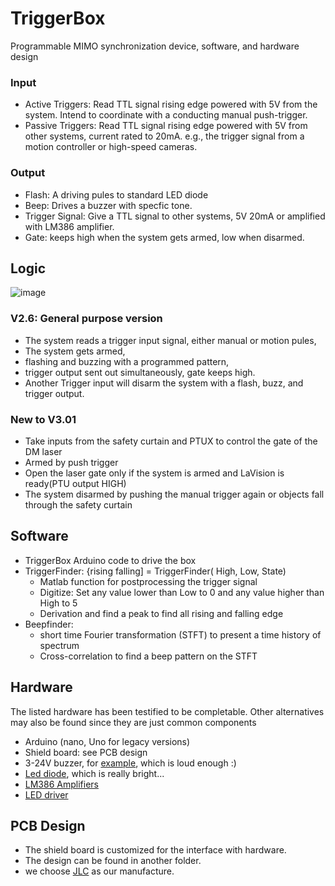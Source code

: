 # TriggerBox
Programmable MIMO synchronization device, software, and hardware design 

### Input
- Active Triggers: Read TTL signal rising edge powered with 5V from the system. Intend to coordinate with a conducting manual push-trigger.
- Passive Triggers: Read TTL signal rising edge powered with 5V from other systems, current rated to 20mA. e.g., the trigger signal from a motion controller or high-speed cameras.

### Output
- Flash: A driving pules to standard LED diode 
- Beep: Drives a buzzer with specfic tone.
- Trigger Signal: Give a TTL signal to other systems, 5V 20mA or amplified with LM386 amplifier.
- Gate: keeps high when the system gets armed, low when disarmed.
## Logic
![image](https://github.com/siyanghao/TriggerBox/assets/49823842/1219b157-f9b1-4fcf-9267-89dc447faef8)

### V2.6: General purpose version
- The system reads a trigger input signal, either manual or motion pules,
- The system gets armed, 
- flashing and buzzing with a programmed pattern, 
- trigger output sent out simultaneously, gate keeps high.
- Another Trigger input will disarm the system with a flash, buzz, and trigger output.
### New to V3.01
  - Take inputs from the safety curtain and PTUX to control the gate of the DM laser
  - Armed by push trigger 
  - Open the laser gate only if the system is armed and LaVision is ready(PTU output  HIGH)
  - The system disarmed by pushing the manual trigger again or objects fall through the safety curtain
## Software
- TriggerBox Arduino code to drive the box
- TriggerFinder: {rising falling] = TriggerFinder( High, Low, State)
  - Matlab function for postprocessing the trigger signal
  - Digitize: Set any value lower than Low to 0 and any value higher than High to 5
  - Derivation and find a peak to find all rising and falling edge
- Beepfinder:
  - short time Fourier transformation (STFT) to present a time history of spectrum
  - Cross-correlation to find a beep pattern on the STFT
## Hardware
The listed hardware has been testified to be completable.  Other alternatives may also be found since they are just common components
- Arduino (nano, Uno for legacy versions)
- Shield board: see PCB design
- 3-24V buzzer, for [example](https://www.amazon.com/QMseller-3-24V-Sound-Electronic-Buzzer/dp/B07XFFP42C/ref=sxin_16_pa_sp_search_thematic_sspa?content-id=amzn1.sym.570e7680-987b-4043-baad-ab61ea81d6c9%3Aamzn1.sym.570e7680-987b-4043-baad-ab61ea81d6c9&crid=1WLGGAO938HNU&cv_ct_cx=buzzer&keywords=buzzer&pd_rd_i=B07XFFP42C&pd_rd_r=f29132bb-8375-4041-954c-5aa37497188b&pd_rd_w=RFXWC&pd_rd_wg=8bFRS&pf_rd_p=570e7680-987b-4043-baad-ab61ea81d6c9&pf_rd_r=MCXN9FYSWM9ABPXXSY7F&qid=1680539976&sbo=RZvfv%2F%2FHxDF%2BO5021pAnSA%3D%3D&sprefix=buzzer%2Caps%2C99&sr=1-2-a73d1c8c-2fd2-4f19-aa41-2df022bcb241-spons&psc=1&spLa=ZW5jcnlwdGVkUXVhbGlmaWVyPUExR0NHSVBLNjJOQzBRJmVuY3J5cHRlZElkPUEwOTQ1NDcwMk1SU1c0NFNESTkxUSZlbmNyeXB0ZWRBZElkPUEwOTYzMDA5MzJRTlQ4OUJUQ1JPMSZ3aWRnZXROYW1lPXNwX3NlYXJjaF90aGVtYXRpYyZhY3Rpb249Y2xpY2tSZWRpcmVjdCZkb05vdExvZ0NsaWNrPXRydWU=), which is loud enough :)
- [Led diode](https://www.sparkfun.com/products/13104), which is really bright...
- [LM386 Amplifiers](https://www.amazon.com/Amplifier-Module-Adjustable-Resistance-Ar-duino/dp/B0956WKJHJ/ref=sr_1_8?hvadid=616931664211&hvdev=c&hvlocphy=9002242&hvnetw=g&hvqmt=e&hvrand=5603527551695194777&hvtargid=kwd-137410832&hydadcr=26610_11715041&keywords=lm386&qid=1680539348&sr=8-8) 
- [LED driver](https://www.sparkfun.com/products/13716)
## PCB Design
- The shield board is customized for the interface with hardware.
- The design can be found in another folder.
- we choose [JLC](https://jlcpcb.com/?from=VG_PCBA&gclid=Cj0KCQjw8qmhBhClARIsANAtbodja4d4qfanlhSsr53VilFTFaHDHzYB8yUYQeh8ex-eZa1-4ntCvNQaAkl_EALw_wcB) as our manufacture. 
